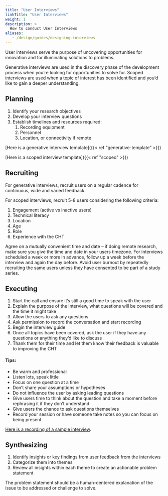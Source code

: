 ```yaml
---
title: "User Interviews"
linkTitle: "User Interviews"
weight: 1
description: >
  How to conduct User Interviews
aliases:
   - /design/guides/designing-interviews
---
```


User interviews serve the purpose of uncovering opportunities for innovation and for illuminating solutions to problems.

Generative interviews are used in the discovery phase of the development process when you’re looking for opportunities to solve for. Scoped interviews are used when a topic of interest has been identified and you’d like to gain a deeper understanding.

## Planning

1. Identify your research objectives
2. Develop your interview questions
3. Establish timelines and resources required:
    1. Recording equipment
    2. Personnel
    3. Location, or connectivity if remote

[Here is a generative interview template]({{< ref "generative-template" >}})

[Here is a scoped interview template]({{< ref "scoped" >}})


## Recruiting

For generative interviews, recruit users on a regular cadence for continuous, wide and varied feedback.

For scoped interviews, recruit 5-8 users considering the following criteria:

1. Engagement (active vs inactive users)
2. Technical literacy
3. Location
4. Age
5. Role
6. Experience with the CHT

Agree on a mutually convenient time and date – if doing remote research, make sure you give the time and date in your users timezone. For interviews scheduled a week or more in advance, follow up a week before the interview and again the day before. Avoid user burnout by repeatedly recruiting the same users unless they have consented to be part of a study series.

## Executing

1. Start the call and ensure it’s still a good time to speak with the user
2. Explain the purpose of the interview, what questions will be covered and the time it might take
3. Allow the users to ask any questions
4. Ask permission to record the conversation and start recording
5. Begin the interview guide
6. Once all topics have been covered, ask the user if they have any questions or anything they’d like to discuss
7. Thank them for their time and let them know their feedback is valuable to improving the CHT

#### Tips:

* Be warm and professional
* Listen lots, speak little
* Focus on one question at a time
* Don’t share your assumptions or hypotheses
* Do not influence the user by asking leading questions
* Give users time to think about the question and take a moment before rephrasing it if they don’t understand
* Give users the chance to ask questions themselves
* Record your session or have someone take notes so you can focus on being present

[Here is a recording of a sample interview](https://www.google.com/url?q=https://drive.google.com/file/d/1MM4mZ8Swr2vzg9YyEuQa1sDS4619fCT1/view&sa=D&source=docs&ust=1730388599836960&usg=AOvVaw15rkBJwKrzHipwrmMeNs4x).


## Synthesizing

1. Identify insights or key findings from user feedback from the interviews
2. Categorize them into themes
3. Review all insights within each theme to create an actionable problem statement

The problem statement should be a human-centered explanation of the issue to be addressed or challenge to solve.
